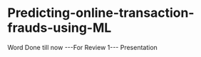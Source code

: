 # Predicting-online-transaction-frauds-using-ML

Word Done till now
---For Review 1---
        Presentation
   
